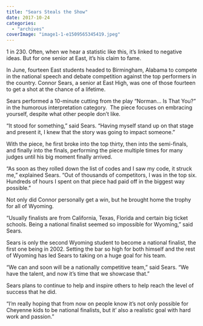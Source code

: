 ```yaml
---
title: "Sears Steals the Show"
date: 2017-10-24
categories: 
  - "archives"
coverImage: "image1-1-e1509565345419.jpeg"
---
```


1 in 230. Often, when we hear a statistic like this, it’s linked to negative ideas. But for one senior at East, it’s his claim to fame.

In June, fourteen East students headed to Birmingham, Alabama to compete in the national speech and debate competition against the top performers in the country. Connor Sears, a senior at East High, was one of those fourteen to get a shot at the chance of a lifetime.

Sears performed a 10-minute cutting from the play “Norman… Is That You?” in the humorous interpretation category.  The piece focuses on embracing yourself, despite what other people don’t like.

“It stood for something,” said Sears. “Having myself stand up on that stage and present it, I knew that the story was going to impact someone.”

With the piece, he first broke into the top thirty, then into the semi-finals, and finally into the finals, performing the piece multiple times for many judges until his big moment finally arrived.

“As soon as they rolled down the list of codes and I saw my code, it struck me,” explained Sears. “Out of thousands of competitors, I was in the top six. Hundreds of hours I spent on that piece had paid off in the biggest way possible.”

Not only did Connor personally get a win, but he brought home the trophy for all of Wyoming.

“Usually finalists are from California, Texas, Florida and certain big ticket schools. Being a national finalist seemed so impossible for Wyoming,” said Sears.

Sears is only the second Wyoming student to become a national finalist, the first one being in 2002. Setting the bar so high for both himself and the rest of Wyoming has led Sears to taking on a huge goal for his team.

“We can and soon will be a nationally competitive team,” said Sears. “We have the talent, and now it’s time that we showcase that.”

Sears plans to continue to help and inspire others to help reach the level of success that he did.

“I’m really hoping that from now on people know it’s not only possible for Cheyenne kids to be national finalists, but it’ also a realistic goal with hard work and passion.”
